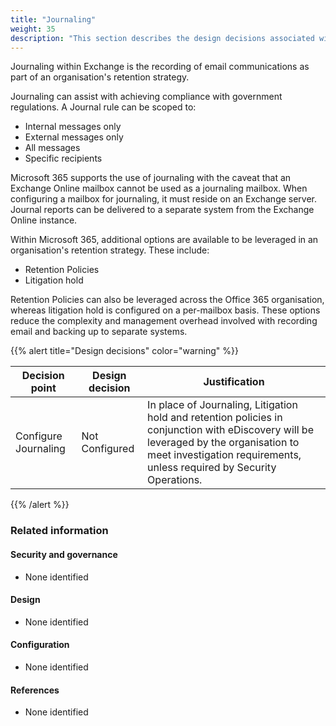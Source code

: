 ```yaml
---
title: "Journaling"
weight: 35
description: "This section describes the design decisions associated with Journaling for system(s) built using ASD's Blueprint for Secure Cloud."
---
```


Journaling within Exchange is the recording of email communications as part of an organisation's retention strategy.

Journaling can assist with achieving compliance with government regulations. A Journal rule can be scoped to:

- Internal messages only
- External messages only
- All messages
- Specific recipients

Microsoft 365 supports the use of journaling with the caveat that an Exchange Online mailbox cannot be used as a journaling mailbox. When configuring a mailbox for journaling, it must reside on an Exchange server. Journal reports can be delivered to a separate system from the Exchange Online instance.

Within Microsoft 365, additional options are available to be leveraged in an organisation's retention strategy. These include:

- Retention Policies
- Litigation hold

Retention Policies can also be leveraged across the Office 365 organisation, whereas litigation hold is configured on a per-mailbox basis. These options reduce the complexity and management overhead involved with recording email and backing up to separate systems.

{{% alert title="Design decisions" color="warning" %}}

| Decision point       | Design decision | Justification                                                                                                                                                                                                   |
| -------------------- | --------------- | --------------------------------------------------------------------------------------------------------------------------------------------------------------------------------------------------------------- |
| Configure Journaling | Not Configured  | In place of Journaling, Litigation hold and retention policies in conjunction with eDiscovery will be leveraged by the organisation to meet investigation requirements, unless required by Security Operations. |

{{% /alert %}}

### Related information

#### Security and governance

- None identified

#### Design

- None identified

#### Configuration

- None identified

#### References

- None identified
